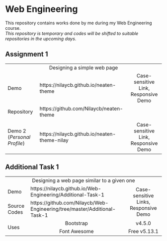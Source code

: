 # Web Engineering
This repository contains works done by me during my Web Engineering course. <br/>
*This repository is temporary and codes will be shifted to suitable repositories in the upcoming days*.

## Assignment 1
<div><table>
  <tr>
    <td colspan="3" align="center">Designing a simple web page</th>
  </tr>
  <tr>
    <td>Demo</td>
    <td>https://nilaycb.github.io/neaten-theme</td>
    <td align="center">Case-sensitive Link, Responsive Demo</td>
  </tr>
  <tr>
    <td>Repository</td>
    <td>https://github.com/Nilaycb/neaten-theme</td>
    <td></td>
  </tr>
  <tr>
    <td></td>
    <td></td>
    <td></td>
  </tr>
  <tr>
    <td>Demo 2 (<i>Personal Profile</i>)</td>
    <td>https://nilaycb.github.io/neaten-theme-nilay</td>
    <td align="center">Case-sensitive Link, Responsive Demo</td>
  </tr>
</table></div>

## Additional Task 1
<div><table>
  <tr>
    <td colspan="3" align="center">Designing a web page similar to a given one</th>
  </tr>
  <tr>
    <td>Demo</td>
    <td>https://nilaycb.github.io/Web-Engineering/Additional-Task-1</td>
    <td rowspan="2" align="center">Case-sensitive Links, Responsive Demo</td>
  </tr>
  <tr>
    <td>Source Codes</td>
    <td>https://github.com/Nilaycb/Web-Engineering/tree/master/Additional-Task-1</td>
  </tr>
  <tr>
    <td rowspan="2">Uses</td>
    <td align="center">Bootstrap</td>
    <td align="center">v4.5.0</td>
  </tr>
  <tr>
    <td align="center">Font Awesome</td>
    <td align="center">Free v5.13.1</td>
  </tr>
</table></div>

